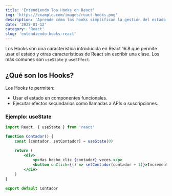 ```yaml
---
title: 'Entendiendo los Hooks en React'
img: 'https://example.com/images/react-hooks.png'
description: 'Aprende cómo los hooks simplifican la gestión del estado y los efectos en tus componentes de React.'
date: '2025-01-12'
category: 'React'
slug: 'entendiendo-hooks-react'
---
```


Los Hooks son una característica introducida en React 16.8 que permite usar el estado y otras características de React sin escribir una clase. Los más comunes son `useState` y `useEffect`.

## ¿Qué son los Hooks?

Los Hooks te permiten:

- Usar el estado en componentes funcionales.
- Ejecutar efectos secundarios como llamadas a APIs o suscripciones.

### Ejemplo: useState

```jsx
import React, { useState } from 'react'

function Contador() {
	const [contador, setContador] = useState(0)

	return (
		<div>
			<p>Has hecho clic {contador} veces.</p>
			<button onClick={() => setContador(contador + 1)}>Incrementar</button>
		</div>
	)
}

export default Contador
```
